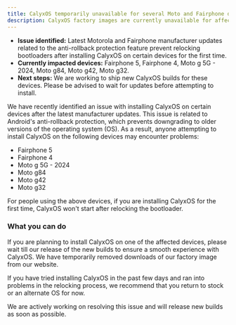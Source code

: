 ```yaml
---
title: CalyxOS temporarily unavailable for several Moto and Fairphone devices after manufacturer updates
description: CalyxOS factory images are currently unavailable for affected devices
---
```


- **Issue identified:** Latest Motorola and Fairphone manufacturer updates related to the anti-rollback protection feature prevent relocking bootloaders after installing CalyxOS on certain devices for the first time.
- **Currently impacted devices:** Fairphone 5, Fairphone 4, Moto g 5G - 2024, Moto g84, Moto g42, Moto g32.
- **Next steps:** We are working to ship new CalyxOS builds for these devices. Please be advised to wait for updates before attempting to install.

We have recently identified an issue with installing CalyxOS on certain devices after the latest manufacturer updates. This issue is related to Android's anti-rollback protection, which prevents downgrading to older versions of the operating system (OS). As a result, anyone attempting to install CalyxOS on the following devices may encounter problems:
* Fairphone 5 
* Fairphone 4 
* Moto g 5G - 2024
* Moto g84
* Moto g42
* Moto g32

For people using the above devices, if you are installing CalyxOS for the first time, CalyxOS won't start after relocking the bootloader.

### What you can do

If you are planning to install CalyxOS on one of the affected devices, please wait till our release of the new builds to ensure a smooth experience with CalyxOS. We have temporarily removed downloads of our factory image from our website.

If you have tried installing CalyxOS in the past few days and ran into problems in the relocking process, we recommend that you return to stock or an alternate OS for now.

We are actively working on resolving this issue and will release new builds as soon as possible.
